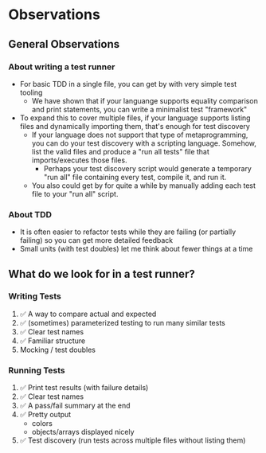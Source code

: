 # Observations

## General Observations

### About writing a test runner
- For basic TDD in a single file, you can get by with very simple test tooling
  - We have shown that if your languange supports equality comparison and print
    statements, you can write a minimalist test "framework"
- To expand this to cover multiple files, if your language supports listing
  files and dynamically importing them, that's enough for test discovery
  - If your language does not support that type of metaprogramming, you can do
    your test discovery with a scripting language. Somehow, list the valid files
    and produce a "run all tests" file that imports/executes those files.
      - Perhaps your test discovery script would generate a temporary "run all"
        file containing every test, compile it, and run it.
  - You also could get by for quite a while by manually adding each test file to
    your "run all" script. 

### About TDD
- It is often easier to refactor tests while they are failing (or partially
  failing) so you can get more detailed feedback
- Small units (with test doubles) let me think about fewer things at a time

## What do we look for in a test runner?

### Writing Tests

1. ✅ A way to compare actual and expected
2. ✅ (sometimes) parameterized testing to run many similar tests
3. ✅ Clear test names
4. ✅ Familiar structure
5. Mocking / test doubles

### Running Tests

1. ✅ Print test results (with failure details)
2. ✅ Clear test names
3. ✅ A pass/fail summary at the end
4. ✅ Pretty output
     - colors
     - objects/arrays displayed nicely
5. ✅ Test discovery (run tests across multiple files without listing them)
